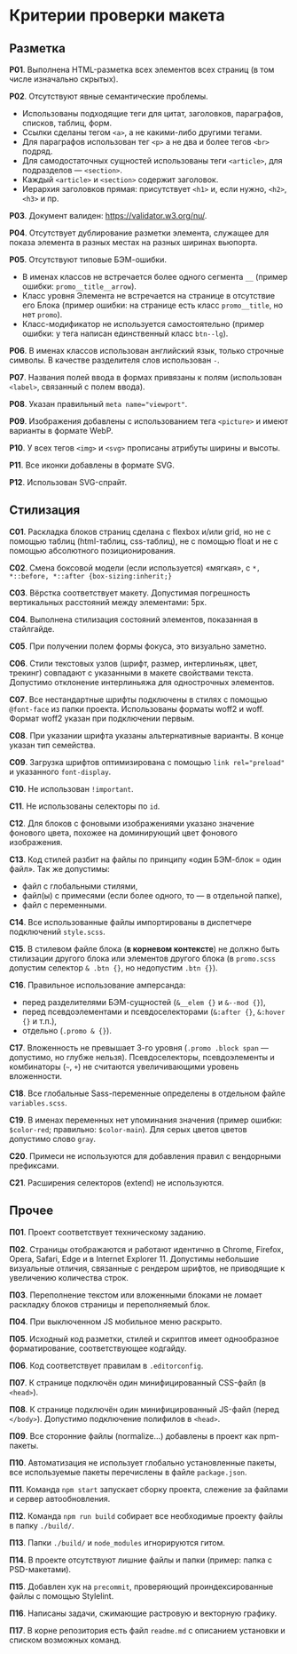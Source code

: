# Критерии проверки макета


## Разметка

**Р01**. Выполнена HTML-разметка всех элементов всех страниц (в том числе изначально скрытых).

**Р02**. Отсутствуют явные семантические проблемы.

  - Использованы подходящие теги для цитат, заголовков, параграфов, списков, таблиц, форм.
  - Ссылки сделаны тегом `<a>`, а не какими-либо другими тегами.
  - Для параграфов использован тег `<p>` а не два и более тегов `<br>` подряд.
  - Для самодостаточных сущностей использованы теги `<article>`, для подразделов — `<section>`.
  - Каждый `<article>` и `<section>` содержит заголовок.
  - Иерархия заголовков прямая: присутствует `<h1>` и, если нужно, `<h2>`, `<h3>` и пр.

**Р03**. Документ валиден: https://validator.w3.org/nu/.

**Р04**. Отсутствует дублирование разметки элемента, служащее для показа элемента в разных местах на разных ширинах вьюпорта.

**Р05**. Отсутствуют типовые БЭМ-ошибки.

  - В именах классов не встречается более одного сегмента `__` (пример ошибки: `promo__title__arrow`).
  - Класс уровня Элемента не встречается на странице в отсутствие его Блока (пример ошибки: на странице есть класс `promo__title`, но нет `promo`).
  - Класс-модификатор не используется самостоятельно (пример ошибки: у тега написан единственный класс `btn--lg`).

**Р06**. В именах классов использован английский язык, только строчные символы. В качестве разделителя слов использован `-`.

**Р07**. Названия полей ввода в формах привязаны к полям (использован `<label>`, связанный с полем ввода).

**Р08**. Указан правильный `meta name="viewport"`.

**Р09**. Изображения добавлены с использованием тега `<picture>` и имеют варианты в формате WebP.

**Р10**. У всех тегов `<img>` и `<svg>` прописаны атрибуты ширины и высоты.

**Р11**. Все иконки добавлены в формате SVG.

**Р12**. Использован SVG-спрайт.


## Стилизация


**С01**. Раскладка блоков страниц сделана с flexbox и/или grid, но не с помощью таблиц (html-таблиц, css-таблиц), не с помощью float и не с помощью абсолютного позиционирования.

**С02**. Смена боксовой модели (если используется) «мягкая», с `*, *::before, *::after {box-sizing:inherit;}`

**С03**. Вёрстка соответствует макету. Допустимая погрешность вертикальных расстояний между элементами: 5px.

**С04**. Выполнена стилизация состояний элементов, показанная в стайлгайде.

**С05**. При получении полем формы фокуса, это визуально заметно.

**С06**. Стили текстовых узлов (шрифт, размер, интерлиньяж, цвет, трекинг) совпадают с указанными в макете свойствами текста. Допустимо отклонение интерлиньяжа для однострочных элементов.

**С07**. Все нестандартные шрифты подключены в стилях с помощью `@font-face` из папки проекта. Использованы форматы woff2 и woff. Формат woff2 указан при подключении первым.

**С08**. При указании шрифта указаны альтернативные варианты. В конце указан тип семейства.

**С09**. Загрузка шрифтов оптимизирована с помощью `link rel="preload"` и указанного `font-display`.

**С10**. Не использован `!important`.

**С11**. Не использованы селекторы по `id`.

**С12**. Для блоков с фоновыми изображениями указано значение фонового цвета, похожее на доминирующий цвет фонового изображения.

**С13**. Код стилей разбит на файлы по принципу «один БЭМ-блок = один файл». Так же допустимы:

  - файл с глобальными стилями,
  - файл(ы) с примесями (если более одного, то — в отдельной папке),
  - файл с переменными.

**С14**. Все использованные файлы импортированы в диспетчере подключений `style.scss`.

**С15**. В стилевом файле блока (**в корневом контексте**) не должно быть стилизации другого блока или элементов другого блока (в `promo.scss` допустим селектор `& .btn {}`, но недопустим `.btn {}`).

**С16**. Правильное использование амперсанда:

  - перед разделителями БЭМ-сущностей (`&__elem {}` и `&--mod {}`),
  - перед псевдоэлементами и псевдоселекторами (`&:after {}`, `&:hover {}` и т.п.),
  - отдельно (`.promo & {}`).

**С17**. Вложенность не превышает 3-го уровня (`.promo .block span` — допустимо, но глубже нельзя). Псевдоселекторы, псевдоэлементы и комбинаторы (`~`, `+`) не считаются увеличивающими уровень вложенности.

**С18**. Все глобальные Sass-переменные определены в отдельном файле `variables.scss`.

**С19**. В именах переменных нет упоминания значения (пример ошибки: `$color-red`; правильно: `$color-main`). Для серых цветов цветов допустимо слово `gray`.

**С20**. Примеси не используются для добавления правил с вендорными префиксами.

**С21**. Расширения селекторов (extend) не используются.


## Прочее


**П01**. Проект соответствует техническому заданию.

**П02**. Страницы отображаются и работают идентично в Chrome, Firefox, Opera, Safari, Edge и в Internet Explorer 11. Допустимы небольшие визуальные отличия, связанные с рендером шрифтов, не приводящие к увеличению количества строк.

**П03**. Переполнение текстом или вложенными блоками не ломает раскладку блоков страницы и переполняемый блок.

**П04**. При выключенном JS мобильное меню раскрыто.

**П05**. Исходный код разметки, стилей и скриптов имеет однообразное форматирование, соответствующее кодгайду.

**П06**. Код соответствует правилам в `.editorconfig`.

**П07**. К странице подключён один минифицированный CSS-файл (в `<head>`).

**П08**. К странице подключён один минифицированный JS-файл (перед `</body>`). Допустимо подключение полифилов в `<head>`.

**П09**. Все сторонние файлы (normalize...) добавлены в проект как npm-пакеты.

**П10**. Автоматизация не использует глобально установленные пакеты, все используемые пакеты перечислены в файле `package.json`.

**П11**. Команда `npm start` запускает сборку проекта, слежение за файлами и сервер автообновления.

**П12**. Команда `npm run build` собирает все необходимые проекту файлы в папку `./build/`.

**П13**. Папки `./build/` и `node_modules` игнорируются гитом.

**П14**. В проекте отсутствуют лишние файлы и папки (пример: папка с PSD-макетами).

**П15**. Добавлен хук на `precommit`, проверяющий проиндексированные файлы с помощью Stylelint.

**П16**. Написаны задачи, сжимающие растровую и векторную графику.

**П17**. В корне репозитория есть файл `readme.md` с описанием установки и списком возможных команд.
